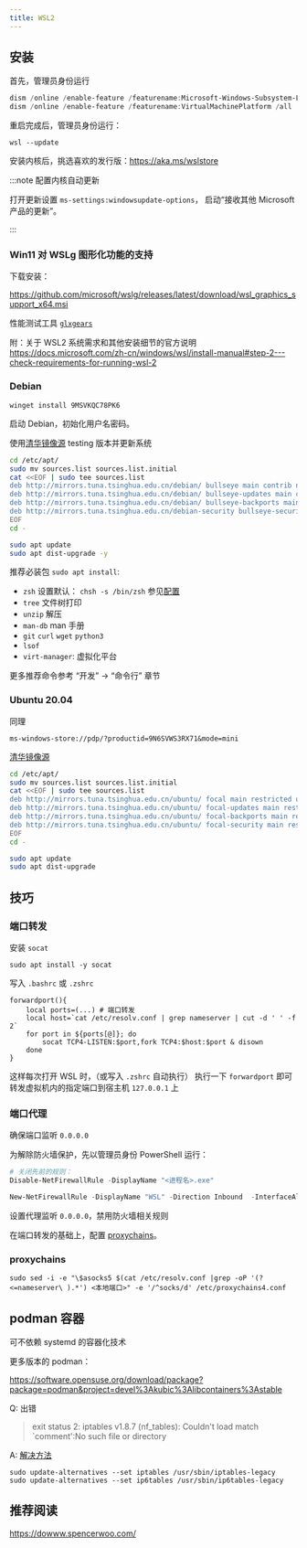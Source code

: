 ```yaml
---
title: WSL2
---
```


## 安装

首先，管理员身份运行

```powershell
dism /online /enable-feature /featurename:Microsoft-Windows-Subsystem-Linux /all /norestart
dism /online /enable-feature /featurename:VirtualMachinePlatform /all

```

重启完成后，管理员身份运行：

    wsl --update

安装内核后，挑选喜欢的发行版：https://aka.ms/wslstore

:::note 配置内核自动更新

打开更新设置 `ms-settings:windowsupdate-options`，
启动“接收其他 Microsoft 产品的更新”。

:::

### Win11 对 WSLg 图形化功能的支持

下载安装：

https://github.com/microsoft/wslg/releases/latest/download/wsl_graphics_support_x64.msi

性能测试工具 [`glxgears`](https://command-not-found.com/glxgears)

附：关于 WSL2 系统需求和其他安装细节的官方说明
https://docs.microsoft.com/zh-cn/windows/wsl/install-manual#step-2---check-requirements-for-running-wsl-2

### Debian

    winget install 9MSVKQC78PK6

启动 Debian，初始化用户名密码。

使用[清华镜像源](https://mirrors.tuna.tsinghua.edu.cn/help/debian/) testing 版本并更新系统

```bash
cd /etc/apt/
sudo mv sources.list sources.list.initial
cat <<EOF | sudo tee sources.list
deb http://mirrors.tuna.tsinghua.edu.cn/debian/ bullseye main contrib non-free
deb http://mirrors.tuna.tsinghua.edu.cn/debian/ bullseye-updates main contrib non-free
deb http://mirrors.tuna.tsinghua.edu.cn/debian/ bullseye-backports main contrib non-free
deb http://mirrors.tuna.tsinghua.edu.cn/debian-security bullseye-security main contrib non-free
EOF
cd -

sudo apt update
sudo apt dist-upgrade -y
```

推荐必装包 `sudo apt install`:

- `zsh` 设置默认： `chsh -s /bin/zsh` 参见[配置](/docs/dev/zsh)
- `tree` 文件树打印
- `unzip` 解压
- `man-db` man 手册
- `git` `curl` `wget` `python3`
- `lsof`
- `virt-manager`: 虚拟化平台

更多推荐命令参考 “开发” -> “命令行” 章节


### Ubuntu 20.04

同理

    ms-windows-store://pdp/?productid=9N6SVWS3RX71&mode=mini

[清华镜像源](https://mirrors.tuna.tsinghua.edu.cn/help/ubuntu/)

```bash
cd /etc/apt/
sudo mv sources.list sources.list.initial
cat <<EOF | sudo tee sources.list
deb http://mirrors.tuna.tsinghua.edu.cn/ubuntu/ focal main restricted universe multiverse
deb http://mirrors.tuna.tsinghua.edu.cn/ubuntu/ focal-updates main restricted universe multiverse
deb http://mirrors.tuna.tsinghua.edu.cn/ubuntu/ focal-backports main restricted universe multiverse
deb http://mirrors.tuna.tsinghua.edu.cn/ubuntu/ focal-security main restricted universe multiverseEOF
EOF
cd -

sudo apt update
sudo apt dist-upgrade
```

## 技巧

### 端口转发

安装 `socat`

    sudo apt install -y socat

写入 `.bashrc` 或 `.zshrc`

```shell
forwardport(){
    local ports=(...) # 端口转发
    local host=`cat /etc/resolv.conf | grep nameserver | cut -d ' ' -f 2`
    for port in ${ports[@]}; do
        socat TCP4-LISTEN:$port,fork TCP4:$host:$port & disown
    done
}
```

这样每次打开 WSL 时，（或写入 `.zshrc` 自动执行）
执行一下 `forwardport` 即可转发虚拟机内的指定端口到宿主机 `127.0.0.1` 上

### 端口代理

确保端口监听 `0.0.0.0`

为解除防火墙保护，先以管理员身份 PowerShell 运行：

```powershell
# 关闭先前的规则：
Disable-NetFirewallRule -DisplayName "<进程名>.exe"

New-NetFirewallRule -DisplayName "WSL" -Direction Inbound  -InterfaceAlias "vEthernet (WSL)"  -Action Allow
```

设置代理监听 `0.0.0.0`，禁用防火墙相关规则

在端口转发的基础上，配置 [proxychains](/docs/dev/cli/network)。

### proxychains

```shell
sudo sed -i -e "\$asocks5 $(cat /etc/resolv.conf |grep -oP '(?<=nameserver\ ).*') <本地端口>" -e '/^socks/d' /etc/proxychains4.conf
```

## podman 容器

可不依赖 systemd 的容器化技术

<!-- todo: how config no systemd -->

更多版本的 podman：

https://software.opensuse.org/download/package?package=podman&project=devel%3Akubic%3Alibcontainers%3Astable


Q: 出错

> exit status 2: iptables v1.8.7 (nf_tables): Couldn't load match `comment':No such file or directory

A: [解决方法](https://github.com/microsoft/WSL/issues/7948#issuecomment-1043467915)

```shell
sudo update-alternatives --set iptables /usr/sbin/iptables-legacy
sudo update-alternatives --set ip6tables /usr/sbin/ip6tables-legacy
```

## 推荐阅读

https://dowww.spencerwoo.com/
